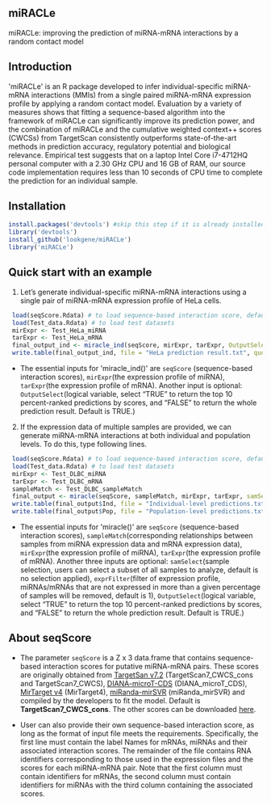 

## miRACLe

miRACLe: improving the prediction of miRNA-mRNA interactions by a random contact model

## Introduction
'miRACLe' is an R package developed to infer individual-specific miRNA-mRNA interactions (MMIs) from a single paired miRNA-mRNA expression profile by applying a random contact model. Evaluation by a variety of measures shows that fitting a sequence-based algorithm into the framework of miRACLe can significantly improve its prediction power, and the combination of miRACLe and the cumulative weighted context++ scores (CWCSs) from TargetScan consistently outperforms state-of-the-art methods in prediction accuracy, regulatory potential and biological relevance. Empirical test suggests that on a laptop Intel Core i7-4712HQ personal computer with a 2.30 GHz CPU and 16 GB of RAM, our source code implementation requires less than 10 seconds of CPU time to complete the prediction for an individual sample.

## Installation
```r
install.packages('devtools') #skip this step if it is already installed
library('devtools')
install_github('lookgene/miRACLe')
library('miRACLe')
```

## Quick start with an example
1. Let’s generate individual-specific miRNA-mRNA interactions using a single pair of miRNA-mRNA expression profile of HeLa cells.<br>

```r
 load(seqScore.Rdata) # to load sequence-based interaction score, default is 'TargetScan7.CWCS.cons'
 load(Test_data.Rdata) # to load test datasets
 mirExpr <- Test_HeLa_miRNA
 tarExpr <- Test_HeLa_mRNA
 final_output_ind <- miracle_ind(seqScore, mirExpr, tarExpr, OutputSelect = TRUE)
 write.table(final_output_ind, file = "HeLa prediction result.txt", quote = FALSE, sep = "\t", row.names = FALSE)
```

* The essential inputs for 'miracle_ind()' are `seqScore` (sequence-based interaction scores), `mirExpr`(the expression profile of miRNA), `tarExpr`(the expression profile of mRNA). Another input is optional: `OutputSelect`(logical variable, select “TRUE” to return the top 10 percent-ranked predictions by scores, and “FALSE” to return the whole prediction result. Default is TRUE.)<br>




2. If the expression data of multiple samples are provided, we can generate miRNA-mRNA interactions at both individual and population levels. To do this, type following lines.<br>

```r
 load(seqScore.Rdata) # to load sequence-based interaction score, default is 'TargetScan7.CWCS.cons'
 load(Test_data.Rdata) # to load test datasets
 mirExpr <- Test_DLBC_miRNA
 tarExpr <- Test_DLBC_mRNA
 sampleMatch <- Test_DLBC_sampleMatch
 final_output <- miracle(seqScore, sampleMatch, mirExpr, tarExpr, samSelect = NULL, exprFilter = 1, OutputSelect = TRUE)
 write.table(final_output$Ind, file = "Individual-level predictions.txt", quote = FALSE, sep = "\t", row.names = FALSE)	#Individual-level result
 write.table(final_output$Pop, file = "Population-level predictions.txt", quote = FALSE, sep = "\t", row.names = FALSE)	#Population-level result
```

* The essential inputs for 'miracle()' are `seqScore` (sequence-based interaction scores), `sampleMatch`(corresponding relationships between samples from miRNA expression data and mRNA expression data), `mirExpr`(the expression profile of miRNA), `tarExpr`(the expression profile of mRNA). Another three inputs are optional: `samSelect`(sample selection, users can select a subset of all samples to analyze, default is no selection applied), `exprFilter`(filter of expression profile, miRNAs/mRNAs that are not expressed in more than a given percentage of samples will be removed, default is 1), `OutputSelect`(logical variable, select “TRUE” to return the top 10 percent-ranked predictions by scores, and “FALSE” to return the whole prediction result. Default is TRUE.)<br>

## About seqScore

* The parameter `seqScore` is a Z x 3 data.frame that contains sequence-based interaction scores for putative miRNA-mRNA pairs. These scores are originally obtained from [TargetSan v7.2](http://www.targetscan.org/vert_72/) (TargetScan7\_CWCS\_cons and TargetScan7\_CWCS), [DIANA-microT-CDS](http://diana.imis.athena-innovation.gr/DianaTools/index.php?r=microT_CDS/index) (DIANA\_microT\_CDS), [MirTarget v4]( http://mirdb.org/) (MirTarget4), [miRanda-mirSVR](http://www.microrna.org/microrna/getDownloads.do) (miRanda\_mirSVR) and compiled by the developers to fit the model. Default is **TargetScan7\_CWCS\_cons**. The other scores can be downloaded [here](https://figshare.com/s/0b7c68cd5152da27a191).<br>

* User can also provide their own sequence-based interaction score, as long as the format of input file meets the requirements. Specifically, the first line must contain the label Names for mRNAs, miRNAs and their associated interaction scores. The remainder of the file contains RNA identifiers corresponding to those used in the expression files and the scores for each miRNA-mRNA pair. Note that the first column must contain identifiers for mRNAs, the second column must contain identifiers for miRNAs with the third column containing the associated scores.<br>

